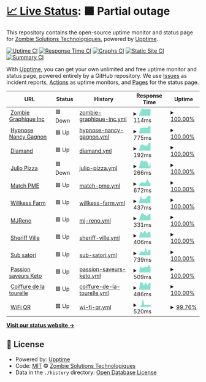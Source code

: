 # [📈 Live Status](https://status.zombiegraphique.com): <!--live status--> **🟧 Partial outage**

This repository contains the open-source uptime monitor and status page for [Zombie Solutions Technologiques](https://zombie.technology), powered by [Upptime](https://github.com/upptime/upptime).

[![Uptime CI](https://github.com/Zombie-Technology/uptime/workflows/Uptime%20CI/badge.svg)](https://github.com/Zombie-Technology/uptime/actions?query=workflow%3A%22Uptime+CI%22)
[![Response Time CI](https://github.com/Zombie-Technology/uptime/workflows/Response%20Time%20CI/badge.svg)](https://github.com/Zombie-Technology/uptime/actions?query=workflow%3A%22Response+Time+CI%22)
[![Graphs CI](https://github.com/Zombie-Technology/uptime/workflows/Graphs%20CI/badge.svg)](https://github.com/Zombie-Technology/uptime/actions?query=workflow%3A%22Graphs+CI%22)
[![Static Site CI](https://github.com/Zombie-Technology/uptime/workflows/Static%20Site%20CI/badge.svg)](https://github.com/Zombie-Technology/uptime/actions?query=workflow%3A%22Static+Site+CI%22)
[![Summary CI](https://github.com/Zombie-Technology/uptime/workflows/Summary%20CI/badge.svg)](https://github.com/Zombie-Technology/uptime/actions?query=workflow%3A%22Summary+CI%22)

With [Upptime](https://upptime.js.org), you can get your own unlimited and free uptime monitor and status page, powered entirely by a GitHub repository. We use [Issues](https://github.com/Zombie-Technology/uptime/issues) as incident reports, [Actions](https://github.com/Zombie-Technology/uptime/actions) as uptime monitors, and [Pages](https://status.zombiegraphique.com) for the status page.

<!--start: status pages-->
<!-- This summary is generated by Upptime (https://github.com/upptime/upptime) -->
<!-- Do not edit this manually, your changes will be overwritten -->
<!-- prettier-ignore -->
| URL | Status | History | Response Time | Uptime |
| --- | ------ | ------- | ------------- | ------ |
| <img alt="" src="https://zombiegraphique.com/favicon.ico" height="13"> [Zombie Graphique Inc](https://zombiegraphique.com) | 🟥 Down | [zombie-graphique-inc.yml](https://github.com/Zombie-Technology/uptime/commits/HEAD/history/zombie-graphique-inc.yml) | <details><summary><img alt="Response time graph" src="./graphs/zombie-graphique-inc/response-time-week.png" height="20"> 114ms</summary><br><a href="https://status.zombiegraphique.com/history/zombie-graphique-inc"><img alt="Response time 124" src="https://img.shields.io/endpoint?url=https%3A%2F%2Fraw.githubusercontent.com%2FZombie-Technology%2Fuptime%2FHEAD%2Fapi%2Fzombie-graphique-inc%2Fresponse-time.json"></a><br><a href="https://status.zombiegraphique.com/history/zombie-graphique-inc"><img alt="24-hour response time 112" src="https://img.shields.io/endpoint?url=https%3A%2F%2Fraw.githubusercontent.com%2FZombie-Technology%2Fuptime%2FHEAD%2Fapi%2Fzombie-graphique-inc%2Fresponse-time-day.json"></a><br><a href="https://status.zombiegraphique.com/history/zombie-graphique-inc"><img alt="7-day response time 114" src="https://img.shields.io/endpoint?url=https%3A%2F%2Fraw.githubusercontent.com%2FZombie-Technology%2Fuptime%2FHEAD%2Fapi%2Fzombie-graphique-inc%2Fresponse-time-week.json"></a><br><a href="https://status.zombiegraphique.com/history/zombie-graphique-inc"><img alt="30-day response time 110" src="https://img.shields.io/endpoint?url=https%3A%2F%2Fraw.githubusercontent.com%2FZombie-Technology%2Fuptime%2FHEAD%2Fapi%2Fzombie-graphique-inc%2Fresponse-time-month.json"></a><br><a href="https://status.zombiegraphique.com/history/zombie-graphique-inc"><img alt="1-year response time 124" src="https://img.shields.io/endpoint?url=https%3A%2F%2Fraw.githubusercontent.com%2FZombie-Technology%2Fuptime%2FHEAD%2Fapi%2Fzombie-graphique-inc%2Fresponse-time-year.json"></a></details> | <details><summary><a href="https://status.zombiegraphique.com/history/zombie-graphique-inc">100.00%</a></summary><a href="https://status.zombiegraphique.com/history/zombie-graphique-inc"><img alt="All-time uptime 97.31%" src="https://img.shields.io/endpoint?url=https%3A%2F%2Fraw.githubusercontent.com%2FZombie-Technology%2Fuptime%2FHEAD%2Fapi%2Fzombie-graphique-inc%2Fuptime.json"></a><br><a href="https://status.zombiegraphique.com/history/zombie-graphique-inc"><img alt="24-hour uptime 100.00%" src="https://img.shields.io/endpoint?url=https%3A%2F%2Fraw.githubusercontent.com%2FZombie-Technology%2Fuptime%2FHEAD%2Fapi%2Fzombie-graphique-inc%2Fuptime-day.json"></a><br><a href="https://status.zombiegraphique.com/history/zombie-graphique-inc"><img alt="7-day uptime 100.00%" src="https://img.shields.io/endpoint?url=https%3A%2F%2Fraw.githubusercontent.com%2FZombie-Technology%2Fuptime%2FHEAD%2Fapi%2Fzombie-graphique-inc%2Fuptime-week.json"></a><br><a href="https://status.zombiegraphique.com/history/zombie-graphique-inc"><img alt="30-day uptime 100.00%" src="https://img.shields.io/endpoint?url=https%3A%2F%2Fraw.githubusercontent.com%2FZombie-Technology%2Fuptime%2FHEAD%2Fapi%2Fzombie-graphique-inc%2Fuptime-month.json"></a><br><a href="https://status.zombiegraphique.com/history/zombie-graphique-inc"><img alt="1-year uptime 97.31%" src="https://img.shields.io/endpoint?url=https%3A%2F%2Fraw.githubusercontent.com%2FZombie-Technology%2Fuptime%2FHEAD%2Fapi%2Fzombie-graphique-inc%2Fuptime-year.json"></a></details>
| <img alt="" src="https://hypnonancy.com/favicon.ico" height="13"> [Hypnose Nancy Gagnon](https://www.hypnonancy.com) | 🟩 Up | [hypnose-nancy-gagnon.yml](https://github.com/Zombie-Technology/uptime/commits/HEAD/history/hypnose-nancy-gagnon.yml) | <details><summary><img alt="Response time graph" src="./graphs/hypnose-nancy-gagnon/response-time-week.png" height="20"> 775ms</summary><br><a href="https://status.zombiegraphique.com/history/hypnose-nancy-gagnon"><img alt="Response time 819" src="https://img.shields.io/endpoint?url=https%3A%2F%2Fraw.githubusercontent.com%2FZombie-Technology%2Fuptime%2FHEAD%2Fapi%2Fhypnose-nancy-gagnon%2Fresponse-time.json"></a><br><a href="https://status.zombiegraphique.com/history/hypnose-nancy-gagnon"><img alt="24-hour response time 918" src="https://img.shields.io/endpoint?url=https%3A%2F%2Fraw.githubusercontent.com%2FZombie-Technology%2Fuptime%2FHEAD%2Fapi%2Fhypnose-nancy-gagnon%2Fresponse-time-day.json"></a><br><a href="https://status.zombiegraphique.com/history/hypnose-nancy-gagnon"><img alt="7-day response time 775" src="https://img.shields.io/endpoint?url=https%3A%2F%2Fraw.githubusercontent.com%2FZombie-Technology%2Fuptime%2FHEAD%2Fapi%2Fhypnose-nancy-gagnon%2Fresponse-time-week.json"></a><br><a href="https://status.zombiegraphique.com/history/hypnose-nancy-gagnon"><img alt="30-day response time 825" src="https://img.shields.io/endpoint?url=https%3A%2F%2Fraw.githubusercontent.com%2FZombie-Technology%2Fuptime%2FHEAD%2Fapi%2Fhypnose-nancy-gagnon%2Fresponse-time-month.json"></a><br><a href="https://status.zombiegraphique.com/history/hypnose-nancy-gagnon"><img alt="1-year response time 819" src="https://img.shields.io/endpoint?url=https%3A%2F%2Fraw.githubusercontent.com%2FZombie-Technology%2Fuptime%2FHEAD%2Fapi%2Fhypnose-nancy-gagnon%2Fresponse-time-year.json"></a></details> | <details><summary><a href="https://status.zombiegraphique.com/history/hypnose-nancy-gagnon">100.00%</a></summary><a href="https://status.zombiegraphique.com/history/hypnose-nancy-gagnon"><img alt="All-time uptime 99.85%" src="https://img.shields.io/endpoint?url=https%3A%2F%2Fraw.githubusercontent.com%2FZombie-Technology%2Fuptime%2FHEAD%2Fapi%2Fhypnose-nancy-gagnon%2Fuptime.json"></a><br><a href="https://status.zombiegraphique.com/history/hypnose-nancy-gagnon"><img alt="24-hour uptime 100.00%" src="https://img.shields.io/endpoint?url=https%3A%2F%2Fraw.githubusercontent.com%2FZombie-Technology%2Fuptime%2FHEAD%2Fapi%2Fhypnose-nancy-gagnon%2Fuptime-day.json"></a><br><a href="https://status.zombiegraphique.com/history/hypnose-nancy-gagnon"><img alt="7-day uptime 100.00%" src="https://img.shields.io/endpoint?url=https%3A%2F%2Fraw.githubusercontent.com%2FZombie-Technology%2Fuptime%2FHEAD%2Fapi%2Fhypnose-nancy-gagnon%2Fuptime-week.json"></a><br><a href="https://status.zombiegraphique.com/history/hypnose-nancy-gagnon"><img alt="30-day uptime 99.83%" src="https://img.shields.io/endpoint?url=https%3A%2F%2Fraw.githubusercontent.com%2FZombie-Technology%2Fuptime%2FHEAD%2Fapi%2Fhypnose-nancy-gagnon%2Fuptime-month.json"></a><br><a href="https://status.zombiegraphique.com/history/hypnose-nancy-gagnon"><img alt="1-year uptime 99.85%" src="https://img.shields.io/endpoint?url=https%3A%2F%2Fraw.githubusercontent.com%2FZombie-Technology%2Fuptime%2FHEAD%2Fapi%2Fhypnose-nancy-gagnon%2Fuptime-year.json"></a></details>
| <img alt="" src="https://favicons.githubusercontent.com/diamand.ca" height="13"> [Diamand](https://diamand.ca) | 🟩 Up | [diamand.yml](https://github.com/Zombie-Technology/uptime/commits/HEAD/history/diamand.yml) | <details><summary><img alt="Response time graph" src="./graphs/diamand/response-time-week.png" height="20"> 192ms</summary><br><a href="https://status.zombiegraphique.com/history/diamand"><img alt="Response time 213" src="https://img.shields.io/endpoint?url=https%3A%2F%2Fraw.githubusercontent.com%2FZombie-Technology%2Fuptime%2FHEAD%2Fapi%2Fdiamand%2Fresponse-time.json"></a><br><a href="https://status.zombiegraphique.com/history/diamand"><img alt="24-hour response time 247" src="https://img.shields.io/endpoint?url=https%3A%2F%2Fraw.githubusercontent.com%2FZombie-Technology%2Fuptime%2FHEAD%2Fapi%2Fdiamand%2Fresponse-time-day.json"></a><br><a href="https://status.zombiegraphique.com/history/diamand"><img alt="7-day response time 192" src="https://img.shields.io/endpoint?url=https%3A%2F%2Fraw.githubusercontent.com%2FZombie-Technology%2Fuptime%2FHEAD%2Fapi%2Fdiamand%2Fresponse-time-week.json"></a><br><a href="https://status.zombiegraphique.com/history/diamand"><img alt="30-day response time 226" src="https://img.shields.io/endpoint?url=https%3A%2F%2Fraw.githubusercontent.com%2FZombie-Technology%2Fuptime%2FHEAD%2Fapi%2Fdiamand%2Fresponse-time-month.json"></a><br><a href="https://status.zombiegraphique.com/history/diamand"><img alt="1-year response time 213" src="https://img.shields.io/endpoint?url=https%3A%2F%2Fraw.githubusercontent.com%2FZombie-Technology%2Fuptime%2FHEAD%2Fapi%2Fdiamand%2Fresponse-time-year.json"></a></details> | <details><summary><a href="https://status.zombiegraphique.com/history/diamand">100.00%</a></summary><a href="https://status.zombiegraphique.com/history/diamand"><img alt="All-time uptime 99.87%" src="https://img.shields.io/endpoint?url=https%3A%2F%2Fraw.githubusercontent.com%2FZombie-Technology%2Fuptime%2FHEAD%2Fapi%2Fdiamand%2Fuptime.json"></a><br><a href="https://status.zombiegraphique.com/history/diamand"><img alt="24-hour uptime 100.00%" src="https://img.shields.io/endpoint?url=https%3A%2F%2Fraw.githubusercontent.com%2FZombie-Technology%2Fuptime%2FHEAD%2Fapi%2Fdiamand%2Fuptime-day.json"></a><br><a href="https://status.zombiegraphique.com/history/diamand"><img alt="7-day uptime 100.00%" src="https://img.shields.io/endpoint?url=https%3A%2F%2Fraw.githubusercontent.com%2FZombie-Technology%2Fuptime%2FHEAD%2Fapi%2Fdiamand%2Fuptime-week.json"></a><br><a href="https://status.zombiegraphique.com/history/diamand"><img alt="30-day uptime 99.84%" src="https://img.shields.io/endpoint?url=https%3A%2F%2Fraw.githubusercontent.com%2FZombie-Technology%2Fuptime%2FHEAD%2Fapi%2Fdiamand%2Fuptime-month.json"></a><br><a href="https://status.zombiegraphique.com/history/diamand"><img alt="1-year uptime 99.87%" src="https://img.shields.io/endpoint?url=https%3A%2F%2Fraw.githubusercontent.com%2FZombie-Technology%2Fuptime%2FHEAD%2Fapi%2Fdiamand%2Fuptime-year.json"></a></details>
| <img alt="" src="https://favicons.githubusercontent.com/julio.pizza" height="13"> [Julio Pizza](https://julio.pizza) | 🟥 Down | [julio-pizza.yml](https://github.com/Zombie-Technology/uptime/commits/HEAD/history/julio-pizza.yml) | <details><summary><img alt="Response time graph" src="./graphs/julio-pizza/response-time-week.png" height="20"> 266ms</summary><br><a href="https://status.zombiegraphique.com/history/julio-pizza"><img alt="Response time 263" src="https://img.shields.io/endpoint?url=https%3A%2F%2Fraw.githubusercontent.com%2FZombie-Technology%2Fuptime%2FHEAD%2Fapi%2Fjulio-pizza%2Fresponse-time.json"></a><br><a href="https://status.zombiegraphique.com/history/julio-pizza"><img alt="24-hour response time 231" src="https://img.shields.io/endpoint?url=https%3A%2F%2Fraw.githubusercontent.com%2FZombie-Technology%2Fuptime%2FHEAD%2Fapi%2Fjulio-pizza%2Fresponse-time-day.json"></a><br><a href="https://status.zombiegraphique.com/history/julio-pizza"><img alt="7-day response time 266" src="https://img.shields.io/endpoint?url=https%3A%2F%2Fraw.githubusercontent.com%2FZombie-Technology%2Fuptime%2FHEAD%2Fapi%2Fjulio-pizza%2Fresponse-time-week.json"></a><br><a href="https://status.zombiegraphique.com/history/julio-pizza"><img alt="30-day response time 259" src="https://img.shields.io/endpoint?url=https%3A%2F%2Fraw.githubusercontent.com%2FZombie-Technology%2Fuptime%2FHEAD%2Fapi%2Fjulio-pizza%2Fresponse-time-month.json"></a><br><a href="https://status.zombiegraphique.com/history/julio-pizza"><img alt="1-year response time 263" src="https://img.shields.io/endpoint?url=https%3A%2F%2Fraw.githubusercontent.com%2FZombie-Technology%2Fuptime%2FHEAD%2Fapi%2Fjulio-pizza%2Fresponse-time-year.json"></a></details> | <details><summary><a href="https://status.zombiegraphique.com/history/julio-pizza">100.00%</a></summary><a href="https://status.zombiegraphique.com/history/julio-pizza"><img alt="All-time uptime 97.31%" src="https://img.shields.io/endpoint?url=https%3A%2F%2Fraw.githubusercontent.com%2FZombie-Technology%2Fuptime%2FHEAD%2Fapi%2Fjulio-pizza%2Fuptime.json"></a><br><a href="https://status.zombiegraphique.com/history/julio-pizza"><img alt="24-hour uptime 100.00%" src="https://img.shields.io/endpoint?url=https%3A%2F%2Fraw.githubusercontent.com%2FZombie-Technology%2Fuptime%2FHEAD%2Fapi%2Fjulio-pizza%2Fuptime-day.json"></a><br><a href="https://status.zombiegraphique.com/history/julio-pizza"><img alt="7-day uptime 100.00%" src="https://img.shields.io/endpoint?url=https%3A%2F%2Fraw.githubusercontent.com%2FZombie-Technology%2Fuptime%2FHEAD%2Fapi%2Fjulio-pizza%2Fuptime-week.json"></a><br><a href="https://status.zombiegraphique.com/history/julio-pizza"><img alt="30-day uptime 100.00%" src="https://img.shields.io/endpoint?url=https%3A%2F%2Fraw.githubusercontent.com%2FZombie-Technology%2Fuptime%2FHEAD%2Fapi%2Fjulio-pizza%2Fuptime-month.json"></a><br><a href="https://status.zombiegraphique.com/history/julio-pizza"><img alt="1-year uptime 97.31%" src="https://img.shields.io/endpoint?url=https%3A%2F%2Fraw.githubusercontent.com%2FZombie-Technology%2Fuptime%2FHEAD%2Fapi%2Fjulio-pizza%2Fuptime-year.json"></a></details>
| <img alt="" src="https://favicons.githubusercontent.com/matchpme.ca" height="13"> [Match PME](https://matchpme.ca) | 🟩 Up | [match-pme.yml](https://github.com/Zombie-Technology/uptime/commits/HEAD/history/match-pme.yml) | <details><summary><img alt="Response time graph" src="./graphs/match-pme/response-time-week.png" height="20"> 672ms</summary><br><a href="https://status.zombiegraphique.com/history/match-pme"><img alt="Response time 668" src="https://img.shields.io/endpoint?url=https%3A%2F%2Fraw.githubusercontent.com%2FZombie-Technology%2Fuptime%2FHEAD%2Fapi%2Fmatch-pme%2Fresponse-time.json"></a><br><a href="https://status.zombiegraphique.com/history/match-pme"><img alt="24-hour response time 532" src="https://img.shields.io/endpoint?url=https%3A%2F%2Fraw.githubusercontent.com%2FZombie-Technology%2Fuptime%2FHEAD%2Fapi%2Fmatch-pme%2Fresponse-time-day.json"></a><br><a href="https://status.zombiegraphique.com/history/match-pme"><img alt="7-day response time 672" src="https://img.shields.io/endpoint?url=https%3A%2F%2Fraw.githubusercontent.com%2FZombie-Technology%2Fuptime%2FHEAD%2Fapi%2Fmatch-pme%2Fresponse-time-week.json"></a><br><a href="https://status.zombiegraphique.com/history/match-pme"><img alt="30-day response time 695" src="https://img.shields.io/endpoint?url=https%3A%2F%2Fraw.githubusercontent.com%2FZombie-Technology%2Fuptime%2FHEAD%2Fapi%2Fmatch-pme%2Fresponse-time-month.json"></a><br><a href="https://status.zombiegraphique.com/history/match-pme"><img alt="1-year response time 668" src="https://img.shields.io/endpoint?url=https%3A%2F%2Fraw.githubusercontent.com%2FZombie-Technology%2Fuptime%2FHEAD%2Fapi%2Fmatch-pme%2Fresponse-time-year.json"></a></details> | <details><summary><a href="https://status.zombiegraphique.com/history/match-pme">100.00%</a></summary><a href="https://status.zombiegraphique.com/history/match-pme"><img alt="All-time uptime 99.87%" src="https://img.shields.io/endpoint?url=https%3A%2F%2Fraw.githubusercontent.com%2FZombie-Technology%2Fuptime%2FHEAD%2Fapi%2Fmatch-pme%2Fuptime.json"></a><br><a href="https://status.zombiegraphique.com/history/match-pme"><img alt="24-hour uptime 100.00%" src="https://img.shields.io/endpoint?url=https%3A%2F%2Fraw.githubusercontent.com%2FZombie-Technology%2Fuptime%2FHEAD%2Fapi%2Fmatch-pme%2Fuptime-day.json"></a><br><a href="https://status.zombiegraphique.com/history/match-pme"><img alt="7-day uptime 100.00%" src="https://img.shields.io/endpoint?url=https%3A%2F%2Fraw.githubusercontent.com%2FZombie-Technology%2Fuptime%2FHEAD%2Fapi%2Fmatch-pme%2Fuptime-week.json"></a><br><a href="https://status.zombiegraphique.com/history/match-pme"><img alt="30-day uptime 99.84%" src="https://img.shields.io/endpoint?url=https%3A%2F%2Fraw.githubusercontent.com%2FZombie-Technology%2Fuptime%2FHEAD%2Fapi%2Fmatch-pme%2Fuptime-month.json"></a><br><a href="https://status.zombiegraphique.com/history/match-pme"><img alt="1-year uptime 99.87%" src="https://img.shields.io/endpoint?url=https%3A%2F%2Fraw.githubusercontent.com%2FZombie-Technology%2Fuptime%2FHEAD%2Fapi%2Fmatch-pme%2Fuptime-year.json"></a></details>
| <img alt="" src="https://favicons.githubusercontent.com/willkess.farm" height="13"> [Willkess Farm](https://willkess.farm) | 🟩 Up | [willkess-farm.yml](https://github.com/Zombie-Technology/uptime/commits/HEAD/history/willkess-farm.yml) | <details><summary><img alt="Response time graph" src="./graphs/willkess-farm/response-time-week.png" height="20"> 437ms</summary><br><a href="https://status.zombiegraphique.com/history/willkess-farm"><img alt="Response time 569" src="https://img.shields.io/endpoint?url=https%3A%2F%2Fraw.githubusercontent.com%2FZombie-Technology%2Fuptime%2FHEAD%2Fapi%2Fwillkess-farm%2Fresponse-time.json"></a><br><a href="https://status.zombiegraphique.com/history/willkess-farm"><img alt="24-hour response time 530" src="https://img.shields.io/endpoint?url=https%3A%2F%2Fraw.githubusercontent.com%2FZombie-Technology%2Fuptime%2FHEAD%2Fapi%2Fwillkess-farm%2Fresponse-time-day.json"></a><br><a href="https://status.zombiegraphique.com/history/willkess-farm"><img alt="7-day response time 437" src="https://img.shields.io/endpoint?url=https%3A%2F%2Fraw.githubusercontent.com%2FZombie-Technology%2Fuptime%2FHEAD%2Fapi%2Fwillkess-farm%2Fresponse-time-week.json"></a><br><a href="https://status.zombiegraphique.com/history/willkess-farm"><img alt="30-day response time 458" src="https://img.shields.io/endpoint?url=https%3A%2F%2Fraw.githubusercontent.com%2FZombie-Technology%2Fuptime%2FHEAD%2Fapi%2Fwillkess-farm%2Fresponse-time-month.json"></a><br><a href="https://status.zombiegraphique.com/history/willkess-farm"><img alt="1-year response time 569" src="https://img.shields.io/endpoint?url=https%3A%2F%2Fraw.githubusercontent.com%2FZombie-Technology%2Fuptime%2FHEAD%2Fapi%2Fwillkess-farm%2Fresponse-time-year.json"></a></details> | <details><summary><a href="https://status.zombiegraphique.com/history/willkess-farm">100.00%</a></summary><a href="https://status.zombiegraphique.com/history/willkess-farm"><img alt="All-time uptime 98.30%" src="https://img.shields.io/endpoint?url=https%3A%2F%2Fraw.githubusercontent.com%2FZombie-Technology%2Fuptime%2FHEAD%2Fapi%2Fwillkess-farm%2Fuptime.json"></a><br><a href="https://status.zombiegraphique.com/history/willkess-farm"><img alt="24-hour uptime 100.00%" src="https://img.shields.io/endpoint?url=https%3A%2F%2Fraw.githubusercontent.com%2FZombie-Technology%2Fuptime%2FHEAD%2Fapi%2Fwillkess-farm%2Fuptime-day.json"></a><br><a href="https://status.zombiegraphique.com/history/willkess-farm"><img alt="7-day uptime 100.00%" src="https://img.shields.io/endpoint?url=https%3A%2F%2Fraw.githubusercontent.com%2FZombie-Technology%2Fuptime%2FHEAD%2Fapi%2Fwillkess-farm%2Fuptime-week.json"></a><br><a href="https://status.zombiegraphique.com/history/willkess-farm"><img alt="30-day uptime 99.84%" src="https://img.shields.io/endpoint?url=https%3A%2F%2Fraw.githubusercontent.com%2FZombie-Technology%2Fuptime%2FHEAD%2Fapi%2Fwillkess-farm%2Fuptime-month.json"></a><br><a href="https://status.zombiegraphique.com/history/willkess-farm"><img alt="1-year uptime 98.30%" src="https://img.shields.io/endpoint?url=https%3A%2F%2Fraw.githubusercontent.com%2FZombie-Technology%2Fuptime%2FHEAD%2Fapi%2Fwillkess-farm%2Fuptime-year.json"></a></details>
| <img alt="" src="https://favicons.githubusercontent.com/mjreno.ca" height="13"> [MJReno](https://mjreno.ca) | 🟩 Up | [mj-reno.yml](https://github.com/Zombie-Technology/uptime/commits/HEAD/history/mj-reno.yml) | <details><summary><img alt="Response time graph" src="./graphs/mj-reno/response-time-week.png" height="20"> 331ms</summary><br><a href="https://status.zombiegraphique.com/history/mj-reno"><img alt="Response time 355" src="https://img.shields.io/endpoint?url=https%3A%2F%2Fraw.githubusercontent.com%2FZombie-Technology%2Fuptime%2FHEAD%2Fapi%2Fmj-reno%2Fresponse-time.json"></a><br><a href="https://status.zombiegraphique.com/history/mj-reno"><img alt="24-hour response time 359" src="https://img.shields.io/endpoint?url=https%3A%2F%2Fraw.githubusercontent.com%2FZombie-Technology%2Fuptime%2FHEAD%2Fapi%2Fmj-reno%2Fresponse-time-day.json"></a><br><a href="https://status.zombiegraphique.com/history/mj-reno"><img alt="7-day response time 331" src="https://img.shields.io/endpoint?url=https%3A%2F%2Fraw.githubusercontent.com%2FZombie-Technology%2Fuptime%2FHEAD%2Fapi%2Fmj-reno%2Fresponse-time-week.json"></a><br><a href="https://status.zombiegraphique.com/history/mj-reno"><img alt="30-day response time 358" src="https://img.shields.io/endpoint?url=https%3A%2F%2Fraw.githubusercontent.com%2FZombie-Technology%2Fuptime%2FHEAD%2Fapi%2Fmj-reno%2Fresponse-time-month.json"></a><br><a href="https://status.zombiegraphique.com/history/mj-reno"><img alt="1-year response time 355" src="https://img.shields.io/endpoint?url=https%3A%2F%2Fraw.githubusercontent.com%2FZombie-Technology%2Fuptime%2FHEAD%2Fapi%2Fmj-reno%2Fresponse-time-year.json"></a></details> | <details><summary><a href="https://status.zombiegraphique.com/history/mj-reno">100.00%</a></summary><a href="https://status.zombiegraphique.com/history/mj-reno"><img alt="All-time uptime 99.88%" src="https://img.shields.io/endpoint?url=https%3A%2F%2Fraw.githubusercontent.com%2FZombie-Technology%2Fuptime%2FHEAD%2Fapi%2Fmj-reno%2Fuptime.json"></a><br><a href="https://status.zombiegraphique.com/history/mj-reno"><img alt="24-hour uptime 100.00%" src="https://img.shields.io/endpoint?url=https%3A%2F%2Fraw.githubusercontent.com%2FZombie-Technology%2Fuptime%2FHEAD%2Fapi%2Fmj-reno%2Fuptime-day.json"></a><br><a href="https://status.zombiegraphique.com/history/mj-reno"><img alt="7-day uptime 100.00%" src="https://img.shields.io/endpoint?url=https%3A%2F%2Fraw.githubusercontent.com%2FZombie-Technology%2Fuptime%2FHEAD%2Fapi%2Fmj-reno%2Fuptime-week.json"></a><br><a href="https://status.zombiegraphique.com/history/mj-reno"><img alt="30-day uptime 99.85%" src="https://img.shields.io/endpoint?url=https%3A%2F%2Fraw.githubusercontent.com%2FZombie-Technology%2Fuptime%2FHEAD%2Fapi%2Fmj-reno%2Fuptime-month.json"></a><br><a href="https://status.zombiegraphique.com/history/mj-reno"><img alt="1-year uptime 99.88%" src="https://img.shields.io/endpoint?url=https%3A%2F%2Fraw.githubusercontent.com%2FZombie-Technology%2Fuptime%2FHEAD%2Fapi%2Fmj-reno%2Fuptime-year.json"></a></details>
| <img alt="" src="https://favicons.githubusercontent.com/sherifville.com" height="13"> [Sheriff Ville](https://sherifville.com) | 🟩 Up | [sheriff-ville.yml](https://github.com/Zombie-Technology/uptime/commits/HEAD/history/sheriff-ville.yml) | <details><summary><img alt="Response time graph" src="./graphs/sheriff-ville/response-time-week.png" height="20"> 406ms</summary><br><a href="https://status.zombiegraphique.com/history/sheriff-ville"><img alt="Response time 366" src="https://img.shields.io/endpoint?url=https%3A%2F%2Fraw.githubusercontent.com%2FZombie-Technology%2Fuptime%2FHEAD%2Fapi%2Fsheriff-ville%2Fresponse-time.json"></a><br><a href="https://status.zombiegraphique.com/history/sheriff-ville"><img alt="24-hour response time 416" src="https://img.shields.io/endpoint?url=https%3A%2F%2Fraw.githubusercontent.com%2FZombie-Technology%2Fuptime%2FHEAD%2Fapi%2Fsheriff-ville%2Fresponse-time-day.json"></a><br><a href="https://status.zombiegraphique.com/history/sheriff-ville"><img alt="7-day response time 406" src="https://img.shields.io/endpoint?url=https%3A%2F%2Fraw.githubusercontent.com%2FZombie-Technology%2Fuptime%2FHEAD%2Fapi%2Fsheriff-ville%2Fresponse-time-week.json"></a><br><a href="https://status.zombiegraphique.com/history/sheriff-ville"><img alt="30-day response time 387" src="https://img.shields.io/endpoint?url=https%3A%2F%2Fraw.githubusercontent.com%2FZombie-Technology%2Fuptime%2FHEAD%2Fapi%2Fsheriff-ville%2Fresponse-time-month.json"></a><br><a href="https://status.zombiegraphique.com/history/sheriff-ville"><img alt="1-year response time 366" src="https://img.shields.io/endpoint?url=https%3A%2F%2Fraw.githubusercontent.com%2FZombie-Technology%2Fuptime%2FHEAD%2Fapi%2Fsheriff-ville%2Fresponse-time-year.json"></a></details> | <details><summary><a href="https://status.zombiegraphique.com/history/sheriff-ville">100.00%</a></summary><a href="https://status.zombiegraphique.com/history/sheriff-ville"><img alt="All-time uptime 74.72%" src="https://img.shields.io/endpoint?url=https%3A%2F%2Fraw.githubusercontent.com%2FZombie-Technology%2Fuptime%2FHEAD%2Fapi%2Fsheriff-ville%2Fuptime.json"></a><br><a href="https://status.zombiegraphique.com/history/sheriff-ville"><img alt="24-hour uptime 100.00%" src="https://img.shields.io/endpoint?url=https%3A%2F%2Fraw.githubusercontent.com%2FZombie-Technology%2Fuptime%2FHEAD%2Fapi%2Fsheriff-ville%2Fuptime-day.json"></a><br><a href="https://status.zombiegraphique.com/history/sheriff-ville"><img alt="7-day uptime 100.00%" src="https://img.shields.io/endpoint?url=https%3A%2F%2Fraw.githubusercontent.com%2FZombie-Technology%2Fuptime%2FHEAD%2Fapi%2Fsheriff-ville%2Fuptime-week.json"></a><br><a href="https://status.zombiegraphique.com/history/sheriff-ville"><img alt="30-day uptime 95.74%" src="https://img.shields.io/endpoint?url=https%3A%2F%2Fraw.githubusercontent.com%2FZombie-Technology%2Fuptime%2FHEAD%2Fapi%2Fsheriff-ville%2Fuptime-month.json"></a><br><a href="https://status.zombiegraphique.com/history/sheriff-ville"><img alt="1-year uptime 74.72%" src="https://img.shields.io/endpoint?url=https%3A%2F%2Fraw.githubusercontent.com%2FZombie-Technology%2Fuptime%2FHEAD%2Fapi%2Fsheriff-ville%2Fuptime-year.json"></a></details>
| <img alt="" src="https://favicons.githubusercontent.com/subsatori.com" height="13"> [Sub satori](https://subsatori.com) | 🟩 Up | [sub-satori.yml](https://github.com/Zombie-Technology/uptime/commits/HEAD/history/sub-satori.yml) | <details><summary><img alt="Response time graph" src="./graphs/sub-satori/response-time-week.png" height="20"> 739ms</summary><br><a href="https://status.zombiegraphique.com/history/sub-satori"><img alt="Response time 621" src="https://img.shields.io/endpoint?url=https%3A%2F%2Fraw.githubusercontent.com%2FZombie-Technology%2Fuptime%2FHEAD%2Fapi%2Fsub-satori%2Fresponse-time.json"></a><br><a href="https://status.zombiegraphique.com/history/sub-satori"><img alt="24-hour response time 712" src="https://img.shields.io/endpoint?url=https%3A%2F%2Fraw.githubusercontent.com%2FZombie-Technology%2Fuptime%2FHEAD%2Fapi%2Fsub-satori%2Fresponse-time-day.json"></a><br><a href="https://status.zombiegraphique.com/history/sub-satori"><img alt="7-day response time 739" src="https://img.shields.io/endpoint?url=https%3A%2F%2Fraw.githubusercontent.com%2FZombie-Technology%2Fuptime%2FHEAD%2Fapi%2Fsub-satori%2Fresponse-time-week.json"></a><br><a href="https://status.zombiegraphique.com/history/sub-satori"><img alt="30-day response time 659" src="https://img.shields.io/endpoint?url=https%3A%2F%2Fraw.githubusercontent.com%2FZombie-Technology%2Fuptime%2FHEAD%2Fapi%2Fsub-satori%2Fresponse-time-month.json"></a><br><a href="https://status.zombiegraphique.com/history/sub-satori"><img alt="1-year response time 621" src="https://img.shields.io/endpoint?url=https%3A%2F%2Fraw.githubusercontent.com%2FZombie-Technology%2Fuptime%2FHEAD%2Fapi%2Fsub-satori%2Fresponse-time-year.json"></a></details> | <details><summary><a href="https://status.zombiegraphique.com/history/sub-satori">100.00%</a></summary><a href="https://status.zombiegraphique.com/history/sub-satori"><img alt="All-time uptime 99.88%" src="https://img.shields.io/endpoint?url=https%3A%2F%2Fraw.githubusercontent.com%2FZombie-Technology%2Fuptime%2FHEAD%2Fapi%2Fsub-satori%2Fuptime.json"></a><br><a href="https://status.zombiegraphique.com/history/sub-satori"><img alt="24-hour uptime 100.00%" src="https://img.shields.io/endpoint?url=https%3A%2F%2Fraw.githubusercontent.com%2FZombie-Technology%2Fuptime%2FHEAD%2Fapi%2Fsub-satori%2Fuptime-day.json"></a><br><a href="https://status.zombiegraphique.com/history/sub-satori"><img alt="7-day uptime 100.00%" src="https://img.shields.io/endpoint?url=https%3A%2F%2Fraw.githubusercontent.com%2FZombie-Technology%2Fuptime%2FHEAD%2Fapi%2Fsub-satori%2Fuptime-week.json"></a><br><a href="https://status.zombiegraphique.com/history/sub-satori"><img alt="30-day uptime 99.85%" src="https://img.shields.io/endpoint?url=https%3A%2F%2Fraw.githubusercontent.com%2FZombie-Technology%2Fuptime%2FHEAD%2Fapi%2Fsub-satori%2Fuptime-month.json"></a><br><a href="https://status.zombiegraphique.com/history/sub-satori"><img alt="1-year uptime 99.88%" src="https://img.shields.io/endpoint?url=https%3A%2F%2Fraw.githubusercontent.com%2FZombie-Technology%2Fuptime%2FHEAD%2Fapi%2Fsub-satori%2Fuptime-year.json"></a></details>
| <img alt="" src="https://favicons.githubusercontent.com/passionsaveursketo.ca" height="13"> [Passion saveurs Keto](https://passionsaveursketo.ca) | 🟩 Up | [passion-saveurs-keto.yml](https://github.com/Zombie-Technology/uptime/commits/HEAD/history/passion-saveurs-keto.yml) | <details><summary><img alt="Response time graph" src="./graphs/passion-saveurs-keto/response-time-week.png" height="20"> 509ms</summary><br><a href="https://status.zombiegraphique.com/history/passion-saveurs-keto"><img alt="Response time 516" src="https://img.shields.io/endpoint?url=https%3A%2F%2Fraw.githubusercontent.com%2FZombie-Technology%2Fuptime%2FHEAD%2Fapi%2Fpassion-saveurs-keto%2Fresponse-time.json"></a><br><a href="https://status.zombiegraphique.com/history/passion-saveurs-keto"><img alt="24-hour response time 476" src="https://img.shields.io/endpoint?url=https%3A%2F%2Fraw.githubusercontent.com%2FZombie-Technology%2Fuptime%2FHEAD%2Fapi%2Fpassion-saveurs-keto%2Fresponse-time-day.json"></a><br><a href="https://status.zombiegraphique.com/history/passion-saveurs-keto"><img alt="7-day response time 509" src="https://img.shields.io/endpoint?url=https%3A%2F%2Fraw.githubusercontent.com%2FZombie-Technology%2Fuptime%2FHEAD%2Fapi%2Fpassion-saveurs-keto%2Fresponse-time-week.json"></a><br><a href="https://status.zombiegraphique.com/history/passion-saveurs-keto"><img alt="30-day response time 539" src="https://img.shields.io/endpoint?url=https%3A%2F%2Fraw.githubusercontent.com%2FZombie-Technology%2Fuptime%2FHEAD%2Fapi%2Fpassion-saveurs-keto%2Fresponse-time-month.json"></a><br><a href="https://status.zombiegraphique.com/history/passion-saveurs-keto"><img alt="1-year response time 516" src="https://img.shields.io/endpoint?url=https%3A%2F%2Fraw.githubusercontent.com%2FZombie-Technology%2Fuptime%2FHEAD%2Fapi%2Fpassion-saveurs-keto%2Fresponse-time-year.json"></a></details> | <details><summary><a href="https://status.zombiegraphique.com/history/passion-saveurs-keto">100.00%</a></summary><a href="https://status.zombiegraphique.com/history/passion-saveurs-keto"><img alt="All-time uptime 99.89%" src="https://img.shields.io/endpoint?url=https%3A%2F%2Fraw.githubusercontent.com%2FZombie-Technology%2Fuptime%2FHEAD%2Fapi%2Fpassion-saveurs-keto%2Fuptime.json"></a><br><a href="https://status.zombiegraphique.com/history/passion-saveurs-keto"><img alt="24-hour uptime 100.00%" src="https://img.shields.io/endpoint?url=https%3A%2F%2Fraw.githubusercontent.com%2FZombie-Technology%2Fuptime%2FHEAD%2Fapi%2Fpassion-saveurs-keto%2Fuptime-day.json"></a><br><a href="https://status.zombiegraphique.com/history/passion-saveurs-keto"><img alt="7-day uptime 100.00%" src="https://img.shields.io/endpoint?url=https%3A%2F%2Fraw.githubusercontent.com%2FZombie-Technology%2Fuptime%2FHEAD%2Fapi%2Fpassion-saveurs-keto%2Fuptime-week.json"></a><br><a href="https://status.zombiegraphique.com/history/passion-saveurs-keto"><img alt="30-day uptime 99.86%" src="https://img.shields.io/endpoint?url=https%3A%2F%2Fraw.githubusercontent.com%2FZombie-Technology%2Fuptime%2FHEAD%2Fapi%2Fpassion-saveurs-keto%2Fuptime-month.json"></a><br><a href="https://status.zombiegraphique.com/history/passion-saveurs-keto"><img alt="1-year uptime 99.89%" src="https://img.shields.io/endpoint?url=https%3A%2F%2Fraw.githubusercontent.com%2FZombie-Technology%2Fuptime%2FHEAD%2Fapi%2Fpassion-saveurs-keto%2Fuptime-year.json"></a></details>
| <img alt="" src="https://favicons.githubusercontent.com/coiffuredelatourelle.com" height="13"> [Coiffure de la tourelle](https://coiffuredelatourelle.com) | 🟩 Up | [coiffure-de-la-tourelle.yml](https://github.com/Zombie-Technology/uptime/commits/HEAD/history/coiffure-de-la-tourelle.yml) | <details><summary><img alt="Response time graph" src="./graphs/coiffure-de-la-tourelle/response-time-week.png" height="20"> 486ms</summary><br><a href="https://status.zombiegraphique.com/history/coiffure-de-la-tourelle"><img alt="Response time 318" src="https://img.shields.io/endpoint?url=https%3A%2F%2Fraw.githubusercontent.com%2FZombie-Technology%2Fuptime%2FHEAD%2Fapi%2Fcoiffure-de-la-tourelle%2Fresponse-time.json"></a><br><a href="https://status.zombiegraphique.com/history/coiffure-de-la-tourelle"><img alt="24-hour response time 566" src="https://img.shields.io/endpoint?url=https%3A%2F%2Fraw.githubusercontent.com%2FZombie-Technology%2Fuptime%2FHEAD%2Fapi%2Fcoiffure-de-la-tourelle%2Fresponse-time-day.json"></a><br><a href="https://status.zombiegraphique.com/history/coiffure-de-la-tourelle"><img alt="7-day response time 486" src="https://img.shields.io/endpoint?url=https%3A%2F%2Fraw.githubusercontent.com%2FZombie-Technology%2Fuptime%2FHEAD%2Fapi%2Fcoiffure-de-la-tourelle%2Fresponse-time-week.json"></a><br><a href="https://status.zombiegraphique.com/history/coiffure-de-la-tourelle"><img alt="30-day response time 486" src="https://img.shields.io/endpoint?url=https%3A%2F%2Fraw.githubusercontent.com%2FZombie-Technology%2Fuptime%2FHEAD%2Fapi%2Fcoiffure-de-la-tourelle%2Fresponse-time-month.json"></a><br><a href="https://status.zombiegraphique.com/history/coiffure-de-la-tourelle"><img alt="1-year response time 318" src="https://img.shields.io/endpoint?url=https%3A%2F%2Fraw.githubusercontent.com%2FZombie-Technology%2Fuptime%2FHEAD%2Fapi%2Fcoiffure-de-la-tourelle%2Fresponse-time-year.json"></a></details> | <details><summary><a href="https://status.zombiegraphique.com/history/coiffure-de-la-tourelle">100.00%</a></summary><a href="https://status.zombiegraphique.com/history/coiffure-de-la-tourelle"><img alt="All-time uptime 99.91%" src="https://img.shields.io/endpoint?url=https%3A%2F%2Fraw.githubusercontent.com%2FZombie-Technology%2Fuptime%2FHEAD%2Fapi%2Fcoiffure-de-la-tourelle%2Fuptime.json"></a><br><a href="https://status.zombiegraphique.com/history/coiffure-de-la-tourelle"><img alt="24-hour uptime 100.00%" src="https://img.shields.io/endpoint?url=https%3A%2F%2Fraw.githubusercontent.com%2FZombie-Technology%2Fuptime%2FHEAD%2Fapi%2Fcoiffure-de-la-tourelle%2Fuptime-day.json"></a><br><a href="https://status.zombiegraphique.com/history/coiffure-de-la-tourelle"><img alt="7-day uptime 100.00%" src="https://img.shields.io/endpoint?url=https%3A%2F%2Fraw.githubusercontent.com%2FZombie-Technology%2Fuptime%2FHEAD%2Fapi%2Fcoiffure-de-la-tourelle%2Fuptime-week.json"></a><br><a href="https://status.zombiegraphique.com/history/coiffure-de-la-tourelle"><img alt="30-day uptime 99.86%" src="https://img.shields.io/endpoint?url=https%3A%2F%2Fraw.githubusercontent.com%2FZombie-Technology%2Fuptime%2FHEAD%2Fapi%2Fcoiffure-de-la-tourelle%2Fuptime-month.json"></a><br><a href="https://status.zombiegraphique.com/history/coiffure-de-la-tourelle"><img alt="1-year uptime 99.91%" src="https://img.shields.io/endpoint?url=https%3A%2F%2Fraw.githubusercontent.com%2FZombie-Technology%2Fuptime%2FHEAD%2Fapi%2Fcoiffure-de-la-tourelle%2Fuptime-year.json"></a></details>
| <img alt="" src="https://wifi.pin.plus/favicon.ico" height="13"> [WiFi QR](https://wifi.pin.plus) | 🟩 Up | [wi-fi-qr.yml](https://github.com/Zombie-Technology/uptime/commits/HEAD/history/wi-fi-qr.yml) | <details><summary><img alt="Response time graph" src="./graphs/wi-fi-qr/response-time-week.png" height="20"> 520ms</summary><br><a href="https://status.zombiegraphique.com/history/wi-fi-qr"><img alt="Response time 382" src="https://img.shields.io/endpoint?url=https%3A%2F%2Fraw.githubusercontent.com%2FZombie-Technology%2Fuptime%2FHEAD%2Fapi%2Fwi-fi-qr%2Fresponse-time.json"></a><br><a href="https://status.zombiegraphique.com/history/wi-fi-qr"><img alt="24-hour response time 470" src="https://img.shields.io/endpoint?url=https%3A%2F%2Fraw.githubusercontent.com%2FZombie-Technology%2Fuptime%2FHEAD%2Fapi%2Fwi-fi-qr%2Fresponse-time-day.json"></a><br><a href="https://status.zombiegraphique.com/history/wi-fi-qr"><img alt="7-day response time 520" src="https://img.shields.io/endpoint?url=https%3A%2F%2Fraw.githubusercontent.com%2FZombie-Technology%2Fuptime%2FHEAD%2Fapi%2Fwi-fi-qr%2Fresponse-time-week.json"></a><br><a href="https://status.zombiegraphique.com/history/wi-fi-qr"><img alt="30-day response time 352" src="https://img.shields.io/endpoint?url=https%3A%2F%2Fraw.githubusercontent.com%2FZombie-Technology%2Fuptime%2FHEAD%2Fapi%2Fwi-fi-qr%2Fresponse-time-month.json"></a><br><a href="https://status.zombiegraphique.com/history/wi-fi-qr"><img alt="1-year response time 382" src="https://img.shields.io/endpoint?url=https%3A%2F%2Fraw.githubusercontent.com%2FZombie-Technology%2Fuptime%2FHEAD%2Fapi%2Fwi-fi-qr%2Fresponse-time-year.json"></a></details> | <details><summary><a href="https://status.zombiegraphique.com/history/wi-fi-qr">99.76%</a></summary><a href="https://status.zombiegraphique.com/history/wi-fi-qr"><img alt="All-time uptime 99.95%" src="https://img.shields.io/endpoint?url=https%3A%2F%2Fraw.githubusercontent.com%2FZombie-Technology%2Fuptime%2FHEAD%2Fapi%2Fwi-fi-qr%2Fuptime.json"></a><br><a href="https://status.zombiegraphique.com/history/wi-fi-qr"><img alt="24-hour uptime 100.00%" src="https://img.shields.io/endpoint?url=https%3A%2F%2Fraw.githubusercontent.com%2FZombie-Technology%2Fuptime%2FHEAD%2Fapi%2Fwi-fi-qr%2Fuptime-day.json"></a><br><a href="https://status.zombiegraphique.com/history/wi-fi-qr"><img alt="7-day uptime 99.76%" src="https://img.shields.io/endpoint?url=https%3A%2F%2Fraw.githubusercontent.com%2FZombie-Technology%2Fuptime%2FHEAD%2Fapi%2Fwi-fi-qr%2Fuptime-week.json"></a><br><a href="https://status.zombiegraphique.com/history/wi-fi-qr"><img alt="30-day uptime 99.94%" src="https://img.shields.io/endpoint?url=https%3A%2F%2Fraw.githubusercontent.com%2FZombie-Technology%2Fuptime%2FHEAD%2Fapi%2Fwi-fi-qr%2Fuptime-month.json"></a><br><a href="https://status.zombiegraphique.com/history/wi-fi-qr"><img alt="1-year uptime 99.95%" src="https://img.shields.io/endpoint?url=https%3A%2F%2Fraw.githubusercontent.com%2FZombie-Technology%2Fuptime%2FHEAD%2Fapi%2Fwi-fi-qr%2Fuptime-year.json"></a></details>

<!--end: status pages-->

[**Visit our status website →**](https://status.zombiegraphique.com)

## 📄 License

- Powered by: [Upptime](https://github.com/upptime/upptime)
- Code: [MIT](./LICENSE) © [Zombie Solutions Technologiques](https://zombie.technology)
- Data in the `./history` directory: [Open Database License](https://opendatacommons.org/licenses/odbl/1-0/)
